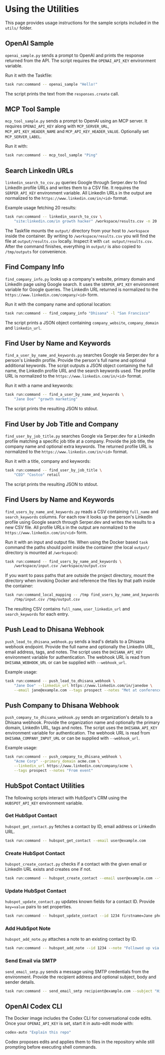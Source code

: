 # Using the Utilities

This page provides usage instructions for the sample scripts included in the `utils/` folder.

## OpenAI Sample

`openai_sample.py` sends a prompt to OpenAI and prints the response returned from the API. The script requires the `OPENAI_API_KEY` environment variable.

Run it with the Taskfile:

```bash
task run:command -- openai_sample "Hello!"
```

The script prints the text from the `responses.create` call.

## MCP Tool Sample

`mcp_tool_sample.py` sends a prompt to OpenAI using an MCP server. It requires `OPENAI_API_KEY` along with `MCP_SERVER_URL`, `MCP_API_KEY_HEADER_NAME` and `MCP_API_KEY_HEADER_VALUE`. Optionally set `MCP_SERVER_LABEL`.

Run it with:

```bash
task run:command -- mcp_tool_sample "Ping"
```


## Search LinkedIn URLs

`linkedin_search_to_csv.py` queries Google through Serper.dev to find LinkedIn profile URLs and writes them to a CSV file. It requires the `SERPER_API_KEY` environment variable.
All LinkedIn URLs in the output are normalized to the `https://www.linkedin.com/in/<id>` format.

Example usage fetching 20 results:

```bash
task run:command -- linkedin_search_to_csv \
    "site:linkedin.com/in growth hacker" /workspace/results.csv -n 20
```
The Taskfile mounts the `output/` directory from your host to `/workspace`
inside the container. By writing to `/workspace/results.csv` you will find the
file at `output/results.csv` locally. Inspect it with `cat output/results.csv`.
After the command finishes, everything in `output/` is also copied to
`/tmp/outputs` for convenience.

## Find Company Info

`find_company_info.py` looks up a company's website, primary domain and LinkedIn page using Google search. It uses the `SERPER_API_KEY` environment variable for Google queries.
The LinkedIn URL returned is normalized to the `https://www.linkedin.com/company/<id>` form.

Run it with the company name and optional location:

```bash
task run:command -- find_company_info "Dhisana" -l "San Francisco"
```

The script prints a JSON object containing `company_website`, `company_domain` and `linkedin_url`.

## Find User by Name and Keywords

`find_a_user_by_name_and_keywords.py` searches Google via Serper.dev for a person's LinkedIn profile. Provide the person's full name and optional additional keywords. The script outputs a JSON object containing the full name, the LinkedIn profile URL and the search keywords used.
The profile URL is normalized to the `https://www.linkedin.com/in/<id>` format.

Run it with a name and keywords:

```bash
task run:command -- find_a_user_by_name_and_keywords \
    "Jane Doe" "growth marketing"
```

The script prints the resulting JSON to stdout.

## Find User by Job Title and Company

`find_user_by_job_title.py` searches Google via Serper.dev for a LinkedIn profile
matching a specific job title at a company. Provide the job title, the company
name and optional extra keywords. The returned profile URL is normalized to the
`https://www.linkedin.com/in/<id>` format.

Run it with a title, company and keywords:

```bash
task run:command -- find_user_by_job_title \
    "CEO" "Costco" retail
```

The script prints the resulting JSON to stdout.

## Find Users by Name and Keywords

`find_users_by_name_and_keywords.py` reads a CSV containing `full_name` and
`search_keywords` columns. For each row it looks up the person's LinkedIn profile
using Google search through Serper.dev and writes the results to a new CSV file.
All profile URLs in the output are normalized to the `https://www.linkedin.com/in/<id>` form.

Run it with an input and output file. When using the Docker based `task` command
the paths should point inside the container (the local `output/` directory is
mounted at `/workspace`):

```bash
task run:command -- find_users_by_name_and_keywords \
    /workspace/input.csv /workspace/output.csv
```
If you want to pass paths that are outside the project directory, mount the
directory when invoking Docker and reference the files by that path inside the
container:

```bash
task run:command_local_mapping -- /tmp find_users_by_name_and_keywords \
    /tmp/input.csv /tmp/output.csv
```

The resulting CSV contains `full_name`, `user_linkedin_url` and
`search_keywords` for each entry.

## Push Lead to Dhisana Webhook

`push_lead_to_dhisana_webhook.py` sends a lead's details to a Dhisana webhook endpoint. Provide the full name and optionally the LinkedIn URL, email address, tags, and notes. The script uses the `DHISANA_API_KEY` environment variable for authentication. The webhook URL is read from `DHISANA_WEBHOOK_URL` or can be supplied with `--webhook_url`.

Example usage:

```bash
task run:command -- push_lead_to_dhisana_webhook \
    "Jane Doe" --linkedin_url https://www.linkedin.com/in/janedoe \
    --email jane@example.com --tags prospect --notes "Met at conference"
```

## Push Company to Dhisana Webhook

`push_company_to_dhisana_webhook.py` sends an organization's details to a
Dhisana webhook. Provide the organization name and optionally the primary
domain, LinkedIn URL, tags and notes. The script uses the
`DHISANA_API_KEY` environment variable for authentication. The webhook URL is
read from `DHISANA_COMPANY_INPUT_URL` or can be supplied with `--webhook_url`.

Example usage:

```bash
task run:command -- push_company_to_dhisana_webhook \
    "Acme Corp" --primary_domain acme.com \
    --linkedin_url https://www.linkedin.com/company/acme \
    --tags prospect --notes "From event"
```

## HubSpot Contact Utilities

The following scripts interact with HubSpot's CRM using the `HUBSPOT_API_KEY` environment variable.

### Get HubSpot Contact

`hubspot_get_contact.py` fetches a contact by ID, email address or LinkedIn URL.

```bash
task run:command -- hubspot_get_contact --email user@example.com
```

### Create HubSpot Contact

`hubspot_create_contact.py` checks if a contact with the given email or LinkedIn URL exists and creates one if not.

```bash
task run:command -- hubspot_create_contact --email user@example.com --first_name Jane
```

### Update HubSpot Contact

`hubspot_update_contact.py` updates known fields for a contact ID. Provide `key=value` pairs to set properties.

```bash
task run:command -- hubspot_update_contact --id 1234 firstname=Jane phone=555-1234
```

### Add HubSpot Note

`hubspot_add_note.py` attaches a note to an existing contact by ID.

```bash
task run:command -- hubspot_add_note --id 1234 --note "Followed up via email"
```

### Send Email via SMTP

`send_email_smtp.py` sends a message using SMTP credentials from the environment. Provide the recipient address and optional subject, body and sender details.

```bash
task run:command -- send_email_smtp recipient@example.com --subject "Hi" --body "Hello"
```


## OpenAI Codex CLI

The Docker image includes the Codex CLI for conversational code edits. Once your
`OPENAI_API_KEY` is set, start it in auto-edit mode with:

```bash
codex-auto "Explain this repo"
```

Codex proposes edits and applies them to files in the repository while still
prompting before executing shell commands.

